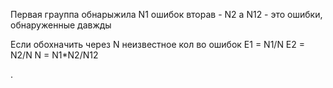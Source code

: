 Первая грауппа обнарыжила N1 ошибок вторав - N2 а N12 - это ошибки, обнаруженные давжды

Если обохначить через N неизвестное кол во ошибок 
E1 = N1/N
E2 = N2/N 
N = N1*N2/N12


.